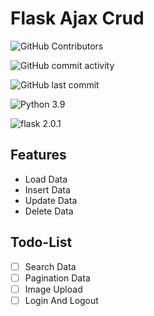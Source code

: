 # Flask Ajax Crud

![GitHub Contributors](https://img.shields.io/github/contributors/jakbin/flask-ajax)

![GitHub commit activity](https://img.shields.io/github/commit-activity/m/jakbin/flask-ajax)

![GitHub last commit](https://img.shields.io/github/last-commit/jakbin/flask-ajax)

![Python 3.9](https://img.shields.io/badge/python-3.9-yellow.svg)

![flask 2.0.1](https://img.shields.io/badge/flask-2.0.1-green.svg)

## Features

- Load Data
- Insert Data
- Update Data
- Delete Data


## Todo-List 

- [ ] Search Data
- [ ] Pagination Data 
- [ ] Image Upload
- [ ] Login And Logout
